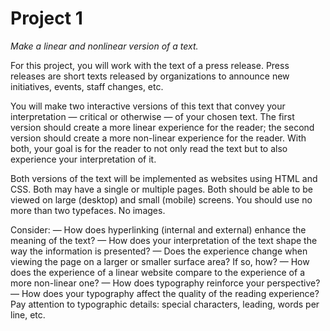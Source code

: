 # Project 1

*Make a linear and nonlinear version of a text.*

For this project, you will work with the text of a press release. Press releases are short texts released by organizations to announce new initiatives, events, staff changes, etc.

You will make two interactive versions of this text that convey your interpretation — critical or otherwise — of your chosen text. The first version should create a more linear experience for the reader; the second version should create a more non-linear experience for the reader. With both, your goal is for the reader to not only read the text but to also experience your interpretation of it.

Both versions of the text will be implemented as websites using HTML and CSS. Both may have a single or multiple pages. Both should be able to be viewed on large (desktop) and small (mobile) screens. You should use no more than two typefaces. No images.

Consider:
— How does hyperlinking (internal and external) enhance the meaning of the text?
— How does your interpretation of the text shape the way the information is presented?
— Does the experience change when viewing the page on a larger or smaller surface area? If so, how?
— How does the experience of a linear website compare to the experience of a more non-linear one?
— How does typography reinforce your perspective?
— How does your typography affect the quality of the reading experience? Pay attention to typographic details: special characters, leading, words per line, etc.